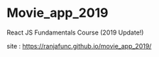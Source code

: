 # Movie_app_2019

React JS Fundamentals Course (2019 Update!)

site : https://ranjafunc.github.io/movie_app_2019/
